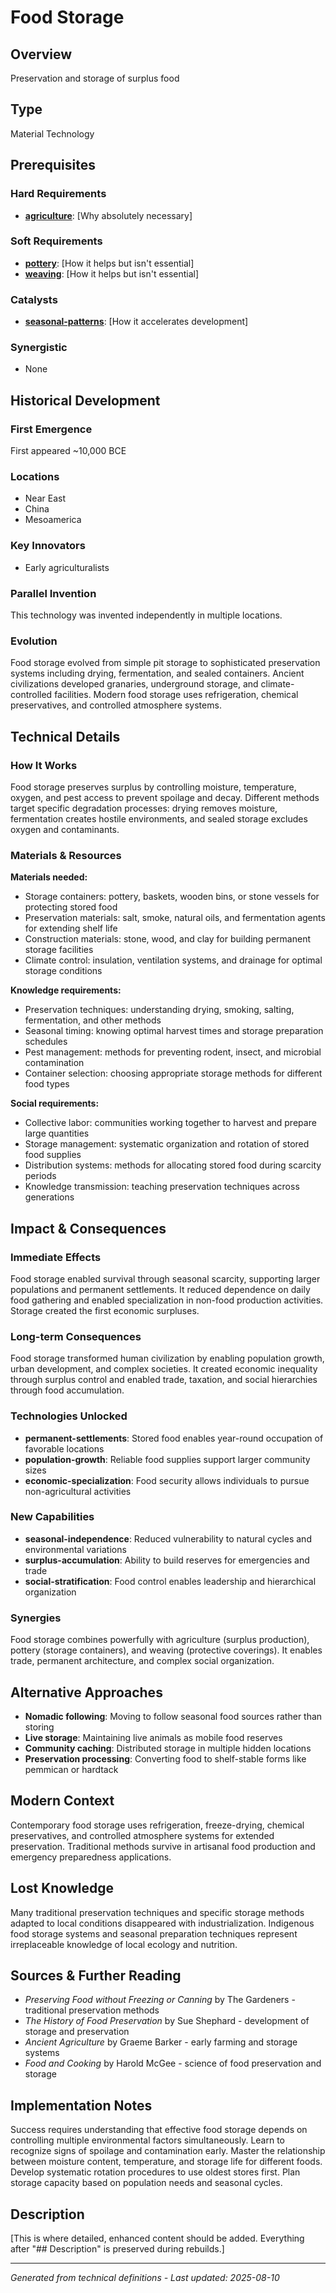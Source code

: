 # Food Storage

## Overview
Preservation and storage of surplus food

## Type
Material Technology

## Prerequisites

### Hard Requirements
- **[agriculture](../agriculture/README.md)**: [Why absolutely necessary]

### Soft Requirements
- **[pottery](../pottery/README.md)**: [How it helps but isn't essential]
- **[weaving](../weaving/README.md)**: [How it helps but isn't essential]

### Catalysts
- **[seasonal-patterns](../seasonal-patterns/README.md)**: [How it accelerates development]

### Synergistic
- None

## Historical Development

### First Emergence
First appeared ~10,000 BCE

### Locations
- Near East
- China
- Mesoamerica

### Key Innovators
- Early agriculturalists

### Parallel Invention
This technology was invented independently in multiple locations.

### Evolution
Food storage evolved from simple pit storage to sophisticated preservation systems including drying, fermentation, and sealed containers. Ancient civilizations developed granaries, underground storage, and climate-controlled facilities. Modern food storage uses refrigeration, chemical preservatives, and controlled atmosphere systems.

## Technical Details

### How It Works
Food storage preserves surplus by controlling moisture, temperature, oxygen, and pest access to prevent spoilage and decay. Different methods target specific degradation processes: drying removes moisture, fermentation creates hostile environments, and sealed storage excludes oxygen and contaminants.

### Materials & Resources
**Materials needed:**
- Storage containers: pottery, baskets, wooden bins, or stone vessels for protecting stored food
- Preservation materials: salt, smoke, natural oils, and fermentation agents for extending shelf life
- Construction materials: stone, wood, and clay for building permanent storage facilities
- Climate control: insulation, ventilation systems, and drainage for optimal storage conditions

**Knowledge requirements:**
- Preservation techniques: understanding drying, smoking, salting, fermentation, and other methods
- Seasonal timing: knowing optimal harvest times and storage preparation schedules
- Pest management: methods for preventing rodent, insect, and microbial contamination
- Container selection: choosing appropriate storage methods for different food types

**Social requirements:**
- Collective labor: communities working together to harvest and prepare large quantities
- Storage management: systematic organization and rotation of stored food supplies
- Distribution systems: methods for allocating stored food during scarcity periods
- Knowledge transmission: teaching preservation techniques across generations

## Impact & Consequences

### Immediate Effects
Food storage enabled survival through seasonal scarcity, supporting larger populations and permanent settlements. It reduced dependence on daily food gathering and enabled specialization in non-food production activities. Storage created the first economic surpluses.

### Long-term Consequences
Food storage transformed human civilization by enabling population growth, urban development, and complex societies. It created economic inequality through surplus control and enabled trade, taxation, and social hierarchies through food accumulation.

### Technologies Unlocked
- **permanent-settlements**: Stored food enables year-round occupation of favorable locations
- **population-growth**: Reliable food supplies support larger community sizes
- **economic-specialization**: Food security allows individuals to pursue non-agricultural activities

### New Capabilities
- **seasonal-independence**: Reduced vulnerability to natural cycles and environmental variations
- **surplus-accumulation**: Ability to build reserves for emergencies and trade
- **social-stratification**: Food control enables leadership and hierarchical organization

### Synergies
Food storage combines powerfully with agriculture (surplus production), pottery (storage containers), and weaving (protective coverings). It enables trade, permanent architecture, and complex social organization.

## Alternative Approaches
- **Nomadic following**: Moving to follow seasonal food sources rather than storing
- **Live storage**: Maintaining live animals as mobile food reserves
- **Community caching**: Distributed storage in multiple hidden locations
- **Preservation processing**: Converting food to shelf-stable forms like pemmican or hardtack

## Modern Context
Contemporary food storage uses refrigeration, freeze-drying, chemical preservatives, and controlled atmosphere systems for extended preservation. Traditional methods survive in artisanal food production and emergency preparedness applications.

## Lost Knowledge
Many traditional preservation techniques and specific storage methods adapted to local conditions disappeared with industrialization. Indigenous food storage systems and seasonal preparation techniques represent irreplaceable knowledge of local ecology and nutrition.

## Sources & Further Reading
- *Preserving Food without Freezing or Canning* by The Gardeners - traditional preservation methods
- *The History of Food Preservation* by Sue Shephard - development of storage and preservation
- *Ancient Agriculture* by Graeme Barker - early farming and storage systems
- *Food and Cooking* by Harold McGee - science of food preservation and storage

## Implementation Notes
Success requires understanding that effective food storage depends on controlling multiple environmental factors simultaneously. Learn to recognize signs of spoilage and contamination early. Master the relationship between moisture content, temperature, and storage life for different foods. Develop systematic rotation procedures to use oldest stores first. Plan storage capacity based on population needs and seasonal cycles.

## Description












[This is where detailed, enhanced content should be added. Everything after "## Description" is preserved during rebuilds.]

---
*Generated from technical definitions - Last updated: 2025-08-10*
